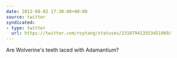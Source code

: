 ```yaml
---
date: 2012-08-02 17:30:00+00:00
source: twitter
syndicated:
- type: twitter
  url: https://twitter.com/roytang/statuses/231079413553451009/
---
```


Are Wolverine's teeth laced with Adamantium?